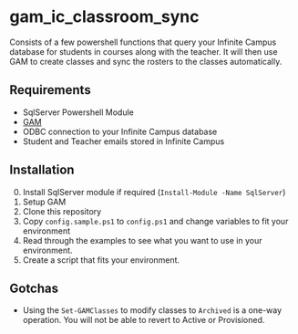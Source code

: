 gam\_ic\_classroom\_sync
=========================
Consists of a few powershell functions that query your Infinite Campus database for students in courses along with the teacher. It will then use GAM to create classes and sync the rosters to the classes automatically.

Requirements
-------------------------
* SqlServer Powershell Module 
* [GAM](https://github.com/jay0lee/GAM)
* ODBC connection to your Infinite Campus database
* Student and Teacher emails stored in Infinite Campus


Installation
-------------------------
0. Install SqlServer module if required (`Install-Module -Name SqlServer`)
1. Setup GAM
2. Clone this repository
3. Copy `config.sample.ps1` to `config.ps1` and change variables to fit your environment
4. Read through the examples to see what you want to use in your environment.
5. Create a script that fits your environment.

Gotchas
-------------------------
* Using the `Set-GAMClasses` to modify classes to `Archived` is a one-way operation. You will not be able to revert to Active or Provisioned.